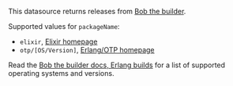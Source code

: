 This datasource returns releases from [Bob the builder](https://github.com/hexpm/bob).

Supported values for `packageName`:

-   `elixir`, [Elixir homepage](https://elixir-lang.org/)
-   `otp/[OS/Version]`, [Erlang/OTP homepage](https://www.erlang.org/)

Read the [Bob the builder docs, Erlang builds](https://github.com/hexpm/bob#erlang-builds) for a list of supported operating systems and versions.
